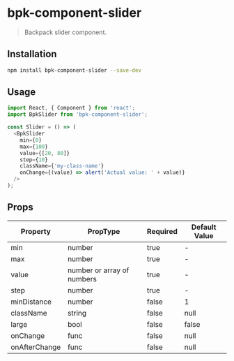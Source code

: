 # bpk-component-slider

> Backpack slider component.

## Installation

```sh
npm install bpk-component-slider --save-dev
```

## Usage

```js
import React, { Component } from 'react';
import BpkSlider from 'bpk-component-slider';

const Slider = () => (
  <BpkSlider
    min={0}
    max={100}
    value={[20, 80]}
    step={10}
    className={'my-class-name'}
    onChange={(value) => alert('Actual value: ' + value)}
  />
);

```

## Props

| Property                 | PropType                      | Required | Default Value |
| ------------------------ | ----------------------------- | -------- | ------------- |
| min                      | number                        | true     | -             |
| max                      | number                        | true     | -             |
| value                    | number or array of numbers    | true     | -             |
| step                     | number                        | true     | -             |
| minDistance              | number                        | false    | 1             |
| className                | string                        | false    | null          |
| large                    | bool                          | false    | false         |
| onChange                 | func                          | false    | null          |
| onAfterChange            | func                          | false    | null          |
